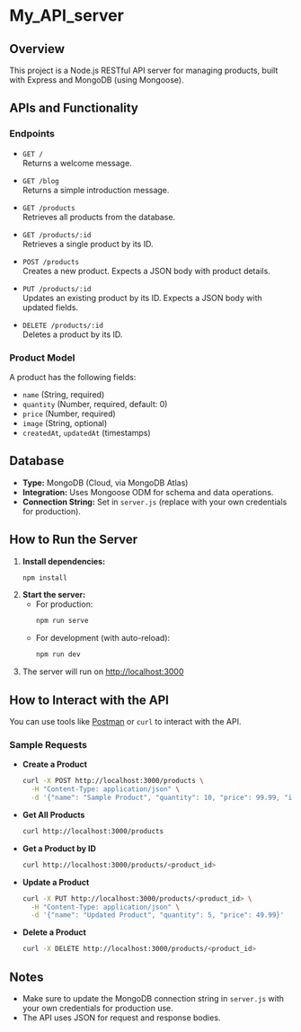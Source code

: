 # My_API_server

## Overview

This project is a Node.js RESTful API server for managing products, built with Express and MongoDB (using Mongoose).

## APIs and Functionality

### Endpoints

- `GET /`  
  Returns a welcome message.

- `GET /blog`  
  Returns a simple introduction message.

- `GET /products`  
  Retrieves all products from the database.
- `GET /products/:id`  
  Retrieves a single product by its ID.

- `POST /products`  
  Creates a new product. Expects a JSON body with product details.

- `PUT /products/:id`  
  Updates an existing product by its ID. Expects a JSON body with updated fields.

- `DELETE /products/:id`  
  Deletes a product by its ID.

### Product Model

A product has the following fields:

- `name` (String, required)
- `quantity` (Number, required, default: 0)
- `price` (Number, required)
- `image` (String, optional)
- `createdAt`, `updatedAt` (timestamps)

## Database

- **Type:** MongoDB (Cloud, via MongoDB Atlas)
- **Integration:** Uses Mongoose ODM for schema and data operations.
- **Connection String:** Set in `server.js` (replace with your own credentials for production).

## How to Run the Server

1. **Install dependencies:**
   ```bash
   npm install
   ```
2. **Start the server:**
   - For production:
     ```bash
     npm run serve
     ```
   - For development (with auto-reload):
     ```bash
     npm run dev
     ```
3. The server will run on [http://localhost:3000](http://localhost:3000)

## How to Interact with the API

You can use tools like [Postman](https://www.postman.com/) or `curl` to interact with the API.

### Sample Requests

- **Create a Product**

  ```bash
  curl -X POST http://localhost:3000/products \
    -H "Content-Type: application/json" \
    -d '{"name": "Sample Product", "quantity": 10, "price": 99.99, "image": "http://example.com/image.jpg"}'
  ```

- **Get All Products**

  ```bash
  curl http://localhost:3000/products
  ```

- **Get a Product by ID**

  ```bash
  curl http://localhost:3000/products/<product_id>
  ```

- **Update a Product**

  ```bash
  curl -X PUT http://localhost:3000/products/<product_id> \
    -H "Content-Type: application/json" \
    -d '{"name": "Updated Product", "quantity": 5, "price": 49.99}'
  ```

- **Delete a Product**
  ```bash
  curl -X DELETE http://localhost:3000/products/<product_id>
  ```

## Notes

- Make sure to update the MongoDB connection string in `server.js` with your own credentials for production use.
- The API uses JSON for request and response bodies.
